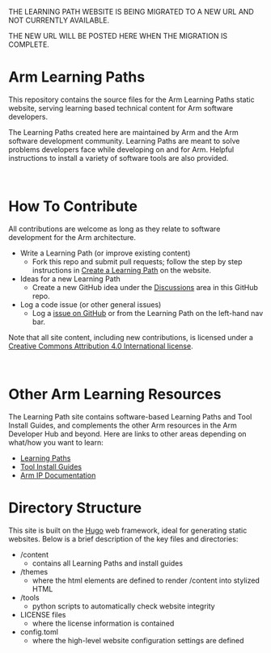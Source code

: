 THE LEARNING PATH WEBSITE IS BEING MIGRATED TO A NEW URL AND NOT CURRENTLY AVAILABLE. 

THE NEW URL WILL BE POSTED HERE WHEN THE MIGRATION IS COMPLETE.

# Arm Learning Paths 

This repository contains the source files for the Arm Learning Paths static website, serving learning based technical content for Arm software developers. 

The Learning Paths created here are maintained by Arm and the Arm software development community. Learning Paths are meant to solve problems developers face while developing on and for Arm. Helpful instructions to install a variety of software tools are also provided.

<br/>

# How To Contribute

All contributions are welcome as long as they relate to software development for the Arm architecture. 
  * Write a Learning Path (or improve existing content)
    * Fork this repo and submit pull requests; follow the step by step instructions in [Create a Learning Path](/learning-paths/cross-platform/_example-learning-path/) on the website.
  * Ideas for a new Learning Path
    * Create a new GitHub idea under the [Discussions](https://github.com/ArmDeveloperEcosystem/arm-learning-paths/discussions) area in this GitHub repo.
  * Log a code issue (or other general issues)
    * Log a [issue on GitHub](https://github.com/ArmDeveloperEcosystem/arm-learning-paths/issues) or from the Learning Path on the left-hand nav bar.

Note that all site content, including new contributions, is licensed under a [Creative Commons Attribution 4.0 International license](https://creativecommons.org/licenses/by/4.0/).

<br/>

# Other Arm Learning Resources
The Learning Path site contains software-based Learning Paths and Tool Install Guides, and complements the other Arm resources in the Arm Developer Hub and beyond. Here are links to other areas depending on what/how you want to learn:
  * [Learning Paths](/)
  * [Tool Install Guides](/)
  * [Arm IP Documentation](https://developer.arm.com)  



# Directory Structure

This site is built on the [Hugo](https://gohugo.io/) web framework, ideal for generating static websites. Below is a brief description of the key files and directories:

  * /content
    * contains all Learning Paths and install guides
  * /themes
    * where the html elements are defined to render /content into stylized HTML
  * /tools
    * python scripts to automatically check website integrity
  * LICENSE files
    * where the license information is contained
  * config.toml
    * where the high-level website configuration settings are defined
 
